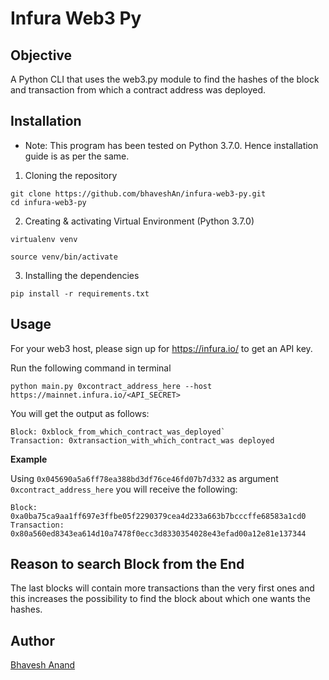 # Infura Web3 Py

## Objective

A Python CLI that uses the web3.py module to find the hashes of the block and transaction from which a contract address was deployed.

## Installation

* Note: This program has been tested on Python 3.7.0. Hence installation guide is as per the same.

1. Cloning the repository

```
git clone https://github.com/bhaveshAn/infura-web3-py.git
cd infura-web3-py
```

2. Creating & activating Virtual Environment (Python 3.7.0)

```
virtualenv venv

source venv/bin/activate
```

3. Installing the dependencies

```
pip install -r requirements.txt
```

## Usage

For your web3 host, please sign up for https://infura.io/ to get an API key.

Run the following command in terminal

```
python main.py 0xcontract_address_here --host https://mainnet.infura.io/<API_SECRET>
```

You will get the output as follows:

```
Block: 0xblock_from_which_contract_was_deployed`
Transaction: 0xtransaction_with_which_contract_was deployed
```

**Example**

Using `0x045690a5a6ff78ea388bd3df76ce46fd07b7d332` as argument `0xcontract_address_here` you will receive the following:

```
Block: 0xa0ba75ca9aa1ff697e3ffbe05f2290379cea4d233a663b7bcccffe68583a1cd0
Transaction: 0x80a560ed8343ea614d10a7478f0ecc3d8330354028e43efad00a12e81e137344
```

## Reason to search Block from the End

The last blocks will contain more transactions than the very first ones and this increases the possibility to find the block about which one wants the hashes.

## Author

[Bhavesh Anand](https://bhaveshan.github.io)
